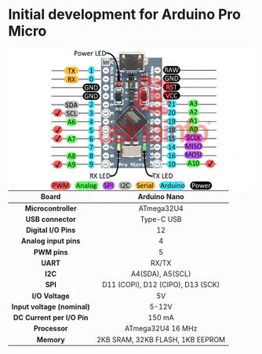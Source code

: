 # Initial development for Arduino Pro Micro

 <div><img src= assets/arduino-pro-micro.jpg align="left" /></div>
 
|          **Board**          |          Arduino Nano            |
|:---------------------------:|:--------------------------------:|
|        **Microcontroller**  |          ATmega32U4              |
|          **USB connector**  |         Type-C USB               |
|     **Digital I/O Pins**    |                12                |
|    **Analog input pins**    |                 4                |
|         **PWM pins**        |                 5                |
|           **UART**          |                RX/TX             |
|           **I2C**           |                A4(SDA), A5(SCL)  |
|           **SPI**           | D11 (COPI), D12 (CIPO), D13 (SCK)|
|       **I/O Voltage**       |                5V                |
| **Input voltage (nominal)** |               5-12V              |
|  **DC Current per I/O Pin** |               150 mA             |
|      **Processor**          |         ATmega32U4 16 MHz        |
|        **Memory**           | 2KB SRAM, 32KB FLASH, 1KB EEPROM |
